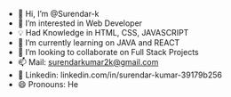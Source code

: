 - 👋 Hi, I’m @Surendar-k
- 👀 I’m interested in Web Developer
- 💡 Had Knowledge in HTML, CSS, JAVASCRIPT
- 🌱 I’m currently learning on JAVA and REACT
- 💞️ I’m looking to collaborate on Full Stack Projects
- 📫 Mail: surendarkumar2k@gmail.com
- 🔗 Linkedin: linkedin.com/in/surendar-kumar-39179b256
- 😄 Pronouns: He


<!---
Surendar-k/Surendar-k is a ✨ special ✨ repository because its `README.md` (this file) appears on your GitHub profile.
You can click the Preview link to take a look at your changes.
--->
